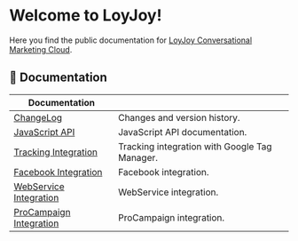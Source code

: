 # Welcome to LoyJoy!

Here you find the public documentation for [LoyJoy Conversational Marketing Cloud](https://www.loyjoy.com).

## 📖 Documentation

| Documentation                                                           |                                                  |
| ----------------------------------------------------------------------- | ------------------------------------------------ |
| [ChangeLog](CHANGELOG.md)                                               | Changes and version history.                     |
| [JavaScript API](documentation/JAVASCRIPT_API.md)                       | JavaScript API documentation.                    |
| [Tracking Integration](documentation/GOOGLE_TAG_MANAGER.md)             | Tracking integration with Google Tag Manager.    |
| [Facebook Integration](documentation/FACEBOOK_INTEGRATION.md)           | Facebook integration.                            |
| [WebService Integration](documentation/WEBSERVICE_INTEGRATION.md)       | WebService integration.                          |
| [ProCampaign Integration](documentation/PROCAMPAIGN_INTEGRATION.md)     | ProCampaign integration.                         |
